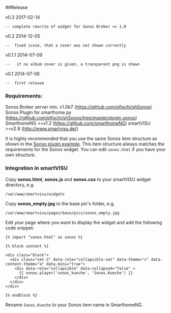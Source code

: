 ##Release

v0.3    2017-02-14

    -- complete rewrite of widget for Sonos Broker >= 1.0

v0.2    2014-12-05
    
    --  fixed issue, that a cover was not shown correctly

v0.1.1  2014-07-09
   
    --   if no album cover is given, a transparent png is shown

v0.1    2014-07-08

    --  first release

### Requirements:

Sonos Broker server min. v1.0b7 (https://github.com/pfischi/shSonos)
Sonos Plugin for smarthome.py (https://github.com/pfischi/shSonos/tree/master/plugin.sonos)
SmarthomeNG >=v1.2 (https://github.com/smarthomeNG)
smartVISU >=v2.8 (http://www.smartvisu.de/)

It is highly recommended that you use the same Sonos item structure as shown in the 
[Sonos plugin example](https://github.com/pfischi/shSonos/blob/master/plugin.sonos/examples/sonos.conf). This item
structure always matches the requirements for the Sonos widget. You can edit ```sonos.html``` if you have your own 
structure. 
  
### Integration in smartVISU

Copy **sonos.html**, **sonos.js** and **sonos.css** to your smartVISU widget directory, e.g.

```
/var/www/smartvisu/widgets
```

Copy **sonos_empty.jpg** to the base pic's folder, e.g.
```
/var/www/smartvisu/pages/base/pics/sonos_empty.jpg
```

Edit your page where you want to display the widget and add the following code snippet:

```
{% import "sonos.html" as sonos %}

{% block content %}

<div class="block">
  <div class="set-2" data-role="collapsible-set" data-theme="c" data-content-theme="a" data-mini="true">
    <div data-role="collapsible" data-collapsed="false" >
      {{ sonos.player('sonos_kueche', 'Sonos.Kueche') }}
    </div>
  </div>
</div>

{% endblock %}

```

Rename ```Sonos.Kueche``` to your Sonos item name in SmarthomeNG.